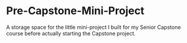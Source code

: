 # Pre-Capstone-Mini-Project
A storage space for the little mini-project I built for my Senior Capstone course before actually starting the Capstone project.
